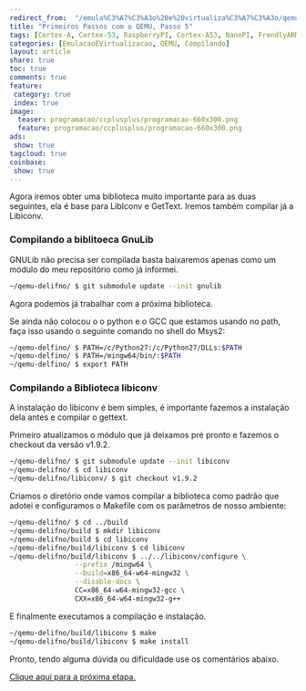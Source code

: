 ```yaml
---
redirect_from:  "/emula%C3%A7%C3%A3o%20e%20virtualiza%C3%A7%C3%A3o/qemu/compilando/Primeiros_Passos_com_o_QEMU-parte-5/"
title: "Primeiros Passos com o QEMU, Passo 5" 
tags: [Cortex-A, Cortex-53, RaspberryPI, Cortex-A53, NanoPI, FrendlyARM, ARM, Intel, TBB,  Emulação, Virtualização, KVM, QEMU, VMware, VirtualBox, VBox, Hiper-V, Xen, GNU ARM Eclipse, Eclipse, Windows, RTOS, uOS]
categories: [EmulacaoEVirtualizacao, QEMU, Compilando]
layout: article
share: true
toc: true
comments: true
feature:
 category: true
 index: true
image:
  teaser: programacao/ccplusplus/programacao-660x300.png
  feature: programacao/ccplusplus/programacao-660x300.png
ads: 
 show: true
tagcloud: true
coinbase:
 show: true
---
```


Agora iremos obter uma biblioteca muito importante para as duas seguintes, ela é base para LibIconv e GetText. Iremos também compilar já a Libiconv.

### Compilando a biblitoeca GnuLib

GNULib não precisa ser compilada basta baixaremos apenas como um módulo do meu repositório como já informei.
 

```bash
~/qemu-delifno/ $ git submodule update --init gnulib
```

Agora podemos já trabalhar com a próxima biblioteca.

Se ainda não colocou o o python e o GCC que estamos usando no path, faça isso usando o seguinte comando no shell do Msys2:

```sh
~/qemu-delfino/ $ PATH=/c/Python27:/c/Python27/DLLs:$PATH
~/qemu-delfino/ $ PATH=/mingw64/bin/:$PATH
~/qemu-delfino/ $ export PATH
```

### Compilando a Biblioteca libiconv

A instalação do libiconv é bem simples, é importante fazemos a instalação dela antes e compilar o gettext.

Primeiro atualizamos o módulo que já deixamos pré pronto e fazemos o checkout da versão v1.9.2.

```sh
~/qemu-delifno/ $ git submodule update --init libiconv
~/qemu-delifno/ $ cd libiconv
~/qemu-delifno/libiconv/ $ git checkout v1.9.2
```

Criamos o diretório onde vamos compilar a biblioteca como padrão que adotei e configuramos o Makefile com os parâmetros de nosso ambiente:

```sh
~/qemu-delifno/ $ cd ../build
~/qemu-delifno/build $ mkdir libiconv
~/qemu-delifno/build $ cd libiconv
~/qemu-delifno/build/libiconv $ cd libiconv
~/qemu-delifno/build/libiconv $ ../../libiconv/configure \
				--prefix /mingw64 \
				--build=x86_64-w64-mingw32 \
				--disable-docs \
				CC=x86_64-w64-mingw32-gcc \
				CXX=x86_64-w64-mingw32-g++ 
```

E finalmente executamos a compilação e instalação.

```sh
~/qemu-delifno/build/libiconv $ make
~/qemu-delifno/build/libiconv $ make install
```

Pronto, tendo alguma dúvida ou dificuldade use os comentários abaixo.



[Clique aqui para a próxima etapa.](http://carlosdelfino.eti.br/emulacaoevirtualizacao/qemu/compilando/Primeiros_Passos_com_o_QEMU-passo-6/)